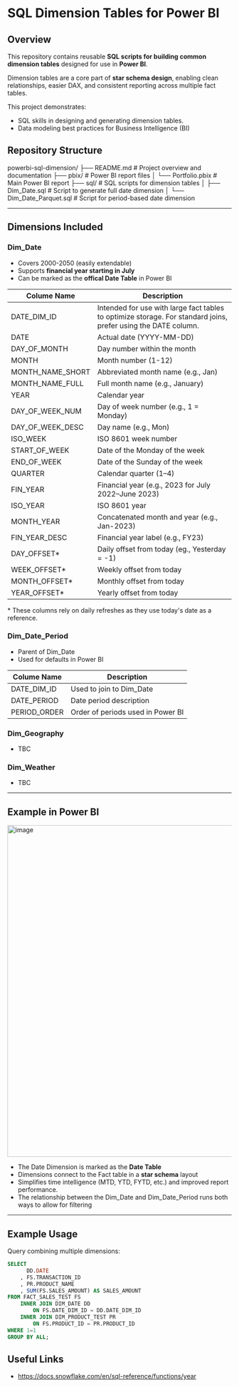 # SQL Dimension Tables for Power BI

## Overview
This repository contains reusable **SQL scripts for building common dimension tables** designed for use in **Power BI**.

Dimension tables are a core part of **star schema design**, enabling clean relationships, easier DAX, and consistent reporting across multiple fact tables.

This project demonstrates:
- SQL skills in designing and generating dimension tables.
- Data modeling best practices for Business Intelligence (BI)

## Repository Structure
powerbi-sql-dimension/
├── README.md                     # Project overview and documentation
├── pbix/                         # Power BI report files
│   └── Portfolio.pbix            # Main Power BI report
├── sql/                          # SQL scripts for dimension tables
│   ├── Dim_Date.sql              # Script to generate full date dimension
│   └── Dim_Date_Parquet.sql      # Script for period-based date dimension

---


## Dimensions Included
### Dim_Date
- Covers 2000-2050 (easily extendable)
- Supports **financial year starting in July**
- Can be marked as the **offical Date Table** in Power BI

| Colume Name    | Description    |
|----------------|----------------|
| DATE_DIM_ID  | Intended for use with large fact tables to optimize storage. For standard joins, prefer using the DATE column.  |
| DATE  | Actual date (YYYY-MM-DD)  |
| DAY_OF_MONTH  | Day number within the month  |
| MONTH  | Month number (1-12)  |
| MONTH_NAME_SHORT  | Abbreviated month name (e.g., Jan)  |
| MONTH_NAME_FULL  | Full month name (e.g., January)  |
| YEAR  | Calendar year  |
| DAY_OF_WEEK_NUM  | Day of week number (e.g., 1 = Monday)  |
| DAY_OF_WEEK_DESC  | Day name (e.g., Mon)  |
| ISO_WEEK  | ISO 8601 week number  |
| START_OF_WEEK  | Date of the Monday of the week  |
| END_OF_WEEK  | Date of the Sunday of the week  |
| QUARTER  | Calendar quarter (1–4)  |
| FIN_YEAR  | Financial year (e.g., 2023 for July 2022–June 2023)  |
| ISO_YEAR  | ISO 8601 year  |
| MONTH_YEAR  | Concatenated month and year (e.g., Jan-2023)  |
| FIN_YEAR_DESC  | Financial year label (e.g., FY23)  |
| DAY_OFFSET*  | Daily offset from today (eg., Yesterday = -1)  |
| WEEK_OFFSET*  | Weekly offset from today  |
| MONTH_OFFSET*  | Monthly offset from today  |
| YEAR_OFFSET*  | Yearly offset from today  |

\* These columns rely on daily refreshes as they use today's date as a reference.


### Dim_Date_Period
- Parent of Dim_Date
- Used for defaults in Power BI

| Colume Name    | Description    |
|----------------|----------------|
| DATE_DIM_ID  | Used to join to Dim_Date  |
| DATE_PERIOD  | Date period description  |
| PERIOD_ORDER  | Order of periods used in Power BI  |

### Dim_Geography
- TBC

### Dim_Weather
- TBC


---

## Example in Power BI
<img width="965" height="745" alt="image" src="https://github.com/user-attachments/assets/7f72526d-402c-4f4f-b231-c13671507713" />


- The Date Dimension is marked as the **Date Table**
- Dimensions connect to the Fact table in a **star schema** layout
- Simplifies time intelligence (MTD, YTD, FYTD, etc.) and improved report performance.
- The relationship between the Dim_Date and Dim_Date_Period runs both ways to allow for filtering

---

## Example Usage
Query combining multiple dimensions:
```sql
SELECT 
	  DD.DATE
	, FS.TRANSACTION_ID
	, PR.PRODUCT_NAME
	, SUM(FS.SALES_AMOUNT) AS SALES_AMOUNT
FROM FACT_SALES_TEST FS
	INNER JOIN DIM_DATE DD
		ON FS.DATE_DIM_ID = DD.DATE_DIM_ID
	INNER JOIN DIM_PRODUCT_TEST PR
		ON FS.PRODUCT_ID = PR.PRODUCT_ID
WHERE 1=1
GROUP BY ALL;

```



## Useful Links
- https://docs.snowflake.com/en/sql-reference/functions/year

